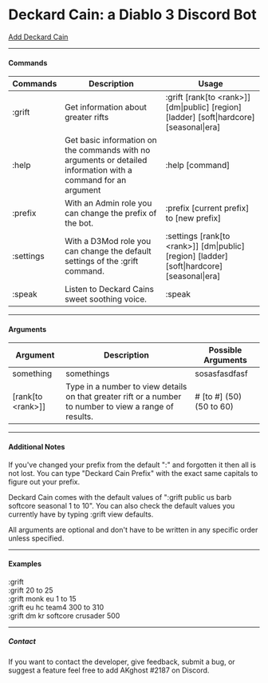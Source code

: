 # Deckard Cain: a Diablo 3 Discord Bot
[Add Deckard Cain](https://discordapp.com/oauth2/authorize?client_id=426943692121702400&permissions=8&scope=bot)

------------------------------------------------------------------------------
#### Commands

Commands | Description | Usage
---------|-------------|--------
:grift | Get information about greater rifts | :grift \[rank\[to \<rank>]] [dm\|public] \[region] \[ladder] \[soft\|hardcore] \[seasonal\|era] 
:help | Get basic information on the commands with no arguments or detailed information with a command for an argument | :help \[command]
:prefix | With an Admin role you can change the prefix of the bot. | :prefix \[current prefix] to \[new prefix]
:settings | With a D3Mod role you can change the default settings of the :grift command. | :settings \[rank\[to \<rank>]] [dm\|public] \[region] \[ladder] \[soft\|hardcore] \[seasonal\|era] 
:speak | Listen to Deckard Cains sweet soothing voice. | :speak

-------------------------------------------------------------------------------
#### Arguments

Argument | Description | Possible Arguments
--------- | ------------- | -----------------------
something | somethings | sosasfasdfasf
\[rank\[to \<rank>]] | Type in a number to view details on that greater rift or a number to number to view a range of results. | # \[to #] (50) (50 to 60)

-------------------------------------------------------------------------------
#### Additional Notes

If you've changed your prefix from the default ":" and forgotten it then all is not lost. You can type "Deckard Cain Prefix" with the exact same capitals to figure out your prefix.

Deckard Cain comes with the default values of ":grift public us barb softcore seasonal 1 to 10". You can also check the default values you currently have by typing :grift view defaults.

All arguments are optional and don't have to be written in any specific order unless specified.

-------------------------------------------------------------------------------
#### Examples

:grift<br />
:grift 20 to 25<br />
:grift monk eu 1 to 15<br />
:grift eu hc team4 300 to 310<br />
:grift dm kr softcore crusader 500<br />

---------------------------------------------------------------------------------
##### Contact

If you want to contact the developer, give feedback, submit a bug, or suggest a feature feel free to add AKghost
#2187 on Discord. 
